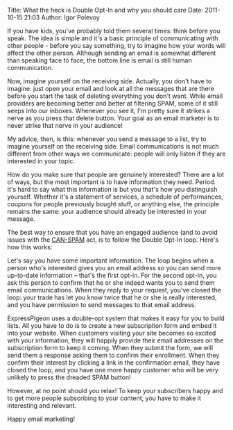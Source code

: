 Title: What the heck is Double Opt-In and why you should care
Date: 2011-10-15 21:03
Author: Igor Polevoy




If you have kids, you've probably told them several times: think before
you speak. The idea is simple and it's a basic principle of
communicating with other people - before you say something, try to
imagine how your words will affect the other person. Although sending an
email is somewhat different than speaking face to face, the bottom line
is email is still human communication.

Now, imagine yourself on the receiving side. Actually, you don't have to
imagine: just open your email and look at all the messages that are
there before you start the task of deleting everything you don't want.
While email providers are becoming better and better at filtering SPAM,
some of it still seeps into our inboxes. Whenever you see it, I'm pretty
sure it strikes a nerve as you press that delete button. Your goal as an
email marketer is to never strike that nerve in your audience!

My advice, then, is this: whenever you send a message to a list, try to
imagine yourself on the receiving side. Email communications is not much
different from other ways we communicate: people will only listen if
they are interested in your topic.

How do you make sure that people are genuinely interested? There are a
lot of ways, but the most important is to have information they need.
Period. It's hard to say what this information is but you that's how you
distinguish yourself. Whether it's a statement of services, a schedule
of performances, coupons for people previously bought stuff, or anything
else, the principle remains the same: your audience should already be
interested in your message.

The best way to ensure that you have an engaged audience (and to avoid
issues with the [CAN-SPAM](http://business.ftc.gov/documents/bus61-can-spam-act-compliance-guide-business)
act, is to follow the Double Opt-In loop.
Here's how this works:

Let's say you have some important information. The loop begins when a
person who's interested gives you an email address so you can send more
up-to-date information – that's the first opt-in. For the second opt-in,
you ask this person to confirm that he or she indeed wants you to send
them email communications. When they reply to your request, you've
closed the loop: your trade has let you know twice that he or she is
really interested, and you have permission to send messages to that
email address.

ExpressPigeon uses a double-opt system that makes it easy for you to
build lists. All you have to do is to create a new subscription form
and embed it into your website. When customers visiting your site becomes
so excited with your information, they will happily provide their email
addresses on the subscription form to keep it coming. When they submit
the form, we will send them a response asking them to confirm their
enrollment. When they confirm their interest by clicking a link in the
confirmation email, they have closed the loop, and you have one more
happy customer who will be very unlikely to press the dreaded SPAM
button!

However, at no point should you relax! To keep your subscribers happy
and to get more people subscribing to your content, you have to make it
interesting and relevant.

Happy email marketing!